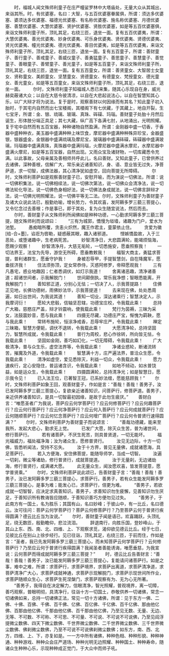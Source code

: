 <!-- { "loadSidebar": true } -->
　　时，福城人闻文殊师利童子在庄严幢娑罗林中大塔庙处，无量大众从其城出，来诣其所。时，有优婆塞，名曰：大智，与五百优婆塞眷属俱，所谓：须达多优婆塞、婆须达多优婆塞、福德光优婆塞、有名称优婆塞、施名称优婆塞、月德优婆塞、善慧优婆塞、大慧优婆塞、贤护优婆塞、贤胜优婆塞，如是等五百优婆塞俱，来诣文殊师利童子所，顶礼其足，右绕三匝，退坐一面。复有五百优婆夷，所谓：大慧优婆夷、善光优婆夷、妙身优婆夷、可乐身优婆夷、贤优婆夷、贤德优婆夷、贤光优婆夷、幢光优婆夷、德光优婆夷、善目优婆夷，如是等五百优婆夷，来诣文殊师利童子所，顶礼其足，右绕三匝，退坐一面。复有五百童子，所谓：善财童子、善行童子、善戒童子、善威仪童子、善勇猛童子、善思童子、善慧童子、善觉童子、善眼童子、善臂童子、善光童子，如是等五百童子，来诣文殊师利童子所，顶礼其足，右绕三匝，退坐一面。复有五百童女，所谓：善贤童女、大智居士女童女、贤称童女、美颜童女、坚慧童女、贤德童女、有德童女、梵授童女、德光童女、善光童女，如是等五百童女，来诣文殊师利童子所，顶礼其足，右绕三匝，退坐一面。
　　尔时，文殊师利童子知福城人悉已来集，随其心乐现自在身，威光赫奕蔽诸大众；以自在大慈令彼清凉，以自在大悲起说法心，以自在智慧知其心乐，以广大辩才将为说法。复于是时，观察善财以何因缘而有其名？知此童子初入胎时，于其宅内自然而出七宝楼阁，其楼阁下有七伏藏，于其藏上，地自开裂，生七宝牙，所谓：金、银、琉璃、玻璃、真珠、砗磲、玛瑙。善财童子处胎十月然后诞生，形体肢分端正具足；其七大藏，纵广高下各满七肘，从地涌出，光明照耀。复于宅中自然而有五百宝器，种种诸物自然盈满，所谓：金刚器中盛一切香，于香器中盛种种衣，美玉器中盛满种种上味饮食，摩尼器中盛满种种殊异珍宝，金器盛银，银器盛金，金银器中盛满琉璃及摩尼宝，玻璃器中盛满砗磲，砗磲器中盛满玻璃，玛瑙器中盛满真珠，真珠器中盛满玛瑙，火摩尼器中盛满水摩尼，水摩尼器中盛满火摩尼，如是等五百宝器，自然出现。又雨众宝及诸财物，一切库藏悉令充满。以此事故，父母亲属及善相师共呼此儿，名曰善财。又知此童子，已曾供养过去诸佛，深种善根，信解广大，常乐亲近诸善知识，身、语、意业皆无过失，净菩萨道，求一切智，成佛法器，其心清净犹如虚空，回向菩提无所障碍。
　　尔时，文殊师利菩萨如是观察善财童子已，安慰开喻，而为演说一切佛法，所谓：说一切佛积集法，说一切佛相续法，说一切佛次第法，说一切佛众会清净法，说一切佛法轮化导法，说一切佛色身相好法，说一切佛法身成就法，说一切佛言辞辩才法，说一切佛光明照耀法，说一切佛平等无二法。尔时，文殊师利童子为善财童子及诸大众说此法已，殷勤劝喻，增长势力，令其欢喜，发阿耨多罗三藐三菩提心，又令忆念过去善根；作是事已，即于其处，复为众生随宜说法，然后而去。
　　尔时，善财童子从文殊师利所闻佛如是种种功德，一心勤求阿耨多罗三藐三菩提，随文殊师利而说颂曰：
　　“三有为城郭，憍慢为垣墙，诸趣为门户，爱水为池堑。
　　愚痴暗所覆，贪恚火炽然，魔王作君主，童蒙依止住。
　　贪爱为徽[给-合+墨]，谄诳为辔勒，疑惑蔽其眼，趣入诸邪道。
　　悭嫉憍盈故，入于三恶处，或堕诸趣中，生老病死苦。
　　妙智清净日，大悲圆满轮，能竭烦恼海，愿赐少观察！
　　妙智清净月，大慈无垢轮，一切悉施安，愿垂照察我！
　　一切法界王，法宝为先导，游空无所碍，愿垂教敕我！
　　福智大商主，勇猛求菩提，普利诸群生，愿垂守护我！
　　身被忍辱甲，手提智慧剑，自在降魔军，愿垂拔济我！
　　住法须弥顶，定女常恭侍，灭惑阿修罗，帝释愿观我！
　　三有凡愚宅，惑业地趣因；仁者悉调伏，如灯示我道！
　　舍离诸恶趣，清净诸善道；超诸世间者，示我解脱门！
　　世间颠倒执，常乐我净想；智眼悉能离，开我解脱门！
　　善知邪正道，分别心无怯；一切决了人，示我菩提路！
　　住佛正见地，长佛功德树，雨佛妙法华，示我菩提道！
　　去来现在佛，处处悉周遍，如日出世间，为我说其道！
　　善知一切业，深达诸乘行；智慧决定人，示我摩诃衍！
　　愿轮大悲毂，信轴坚忍辖，功德宝庄校，令我载此乘！
　　总持广大箱，慈愍庄严盖，辩才铃震响，使我载此乘！
　　梵行为茵褥，三昧为采女，法鼓震妙音，愿与我此乘！
　　四摄无尽藏，功德庄严宝，惭愧为羁鞅，愿与我此乘！
　　常转布施轮，恒涂净戒香，忍辱牢庄严，令我载此乘！
　　禅定三昧箱，智慧方便轭，调伏不退转，令我载此乘！
　　大愿清净轮，总持坚固力，智慧所成就，令我载此乘！
　　普行为周校，悲心作徐转，所向皆无怯，令我载此乘！
　　坚固如金刚，善巧如幻化，一切无障碍，令我载此乘！
　　广大极清净，普与众生乐，虚空法界等，令我载此乘！
　　净诸业惑轮，断诸流转苦，摧魔及外道，令我载此乘！
　　智慧满十方，庄严遍法界，普洽众生愿，令我载此乘！
　　清净如虚空，爱见悉除灭，利益一切众，令我载此乘！
　　愿力速疾行，定心安隐住，普运诸含识，令我载此乘！
　　如地不倾动，如水普饶益，如是运众生，令我载此乘！
　　四摄圆满轮，总持清净光；如是智慧日，愿示我令见！
　　已入法王位，已著智王冠，已系妙法缯，愿能慈顾我！”
　　尔时，文殊师利菩萨如象王回，观善财童子，作如是言：“善哉！善哉！善男子，汝已发阿耨多罗三藐三菩提心，复欲亲近诸善知识，问菩萨行，修菩萨道。善男子，亲近供养诸善知识，是具一切智最初因缘，是故于此勿生疲厌。”
　　善财白言：“唯愿圣者广为我说，菩萨应云何学菩萨行？应云何修菩萨行？应云何趣菩萨行？应云何行菩萨行？应云何净菩萨行？应云何入菩萨行？应云何成就菩萨行？应云何随顺菩萨行？应云何忆念菩萨行？应云何增广菩萨行？应云何令普贤行速得圆满？”
　　尔时，文殊师利菩萨为善财童子而说颂言：
　　“善哉功德藏，能来至我所，发起大悲心，勤求无上觉。
　　已发广大愿，除灭众生苦，普为诸世间，修行菩萨行。
　　若有诸菩萨，不厌生死苦，则具普贤道，一切无能坏。
　　福光福威力，福处福净海；汝为诸众生，愿修普贤行。
　　汝见无边际，十方一切佛，皆悉听闻法，受持不忘失。
　　汝于十方界，普见无量佛，成就诸愿海，具足菩萨行。
　　若入方便海，安住佛菩提，能随导师学，当成一切智。
　　汝遍一切刹，微尘等诸劫，修行普贤行，成就菩提道。
　　汝于无量刹，无边诸劫海，修行普贤行，成满诸大愿。
　　此无量众生，闻汝愿欢喜，皆发菩提意，愿学普贤乘。”
　　尔时，文殊师利菩萨说此颂已，告善财童子言：“善哉！善哉！善男子，汝已发阿耨多罗三藐三菩提心，求菩萨行。善男子，若有众生能发阿耨多罗三藐三菩提心，是事为难；能发心已，求菩萨行，倍更为难。
　　“善男子，若欲成就一切智智，应决定求真善知识。善男子，求善知识勿生疲懈，见善知识勿生厌足，于善知识所有教诲皆应随顺，于善知识善巧方便勿见过失。
　　“善男子，于此南方有一国土，名为胜乐；其国有山，名曰妙峰；于彼山中，有一比丘，名曰德云。汝可往问：菩萨云何学菩萨行？菩萨云何修菩萨行？乃至菩萨云何于普贤行疾得圆满？德云比丘当为汝说。”
　　尔时，善财童子闻是语已，欢喜踊跃，头顶礼足，绕无数匝，殷勤瞻仰，悲泣流泪。
　　辞退南行，向胜乐国，登妙峰山，于其山上东、西、南、北、四维、上、下观察求觅，渴仰欲见德云比丘。经于七日，见彼比丘在别山上徐步经行。见已往诣，顶礼其足，右绕三匝，于前而住，作如是言：“圣者，我已先发阿耨多罗三藐三菩提心，而未知菩萨云何学菩萨行？云何修菩萨行？乃至应云何于普贤行疾得圆满？我闻圣者善能诱诲，唯愿垂慈，为我宣说：云何菩萨而得成就阿耨多罗三藐三菩提？”
　　时，德云比丘告善财言：“善哉！善哉！善男子，汝已能发阿耨多罗三藐三菩提心，复能请问诸菩萨行。如是之事，难中之难，所谓：求菩萨行，求菩萨境界，求菩萨出离道，求菩萨清净道，求菩萨清净广大心，求菩萨成就神通，求菩萨示现解脱门，求菩萨示现世间所作业，求菩萨随顺众生心，求菩萨生死涅槃门，求菩萨观察有为、无为心无所著。
　　“善男子，我得自在决定解力，信眼清净，智光照耀，普观境界，离一切障，善巧观察，普眼明彻，具清净行，往诣十方一切国土，恭敬供养一切诸佛，常念一切诸佛如来，总持一切诸佛正法，常见一切十方诸佛，所谓：见于东方一佛、二佛、十佛、百佛、千佛、百千佛、亿佛、百亿佛、千亿佛、百千亿佛、那由他亿佛、百那由他亿佛、千那由他亿佛、百千那由他亿佛，乃至见无数、无量、无边、无等、不可数、不可称、不可思、不可量、不可说、不可说不可说佛，乃至见阎浮提微尘数佛、四天下微尘数佛、千世界微尘数佛、二千世界微尘数佛、三千世界微尘数佛、佛刹微尘数佛，乃至不可说不可说佛刹微尘数佛；如东方，南、西、北方，四维、上、下，亦复如是。一一方中所有诸佛，种种色相、种种形貌、种种神通、种种游戏、种种众会庄严道场、种种光明无边照耀、种种国土、种种寿命，随诸众生种种心乐，示现种种成正觉门，于大众中而师子吼。
